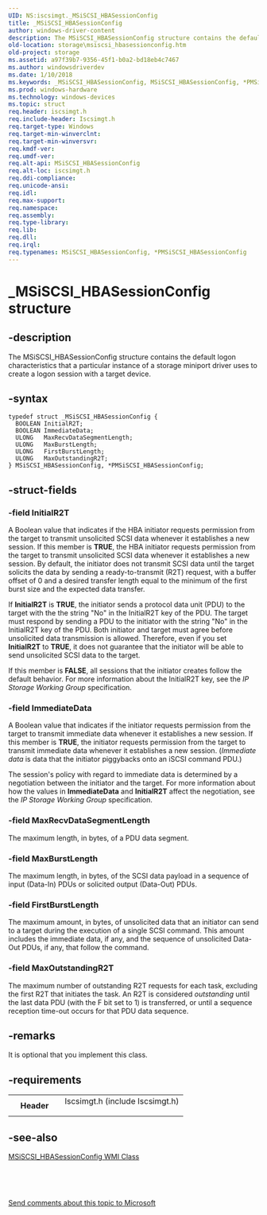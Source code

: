```yaml
---
UID: NS:iscsimgt._MSiSCSI_HBASessionConfig
title: _MSiSCSI_HBASessionConfig
author: windows-driver-content
description: The MSiSCSI_HBASessionConfig structure contains the default logon characteristics that a particular instance of a storage miniport driver uses to create a logon session with a target device.
old-location: storage\msiscsi_hbasessionconfig.htm
old-project: storage
ms.assetid: a97f39b7-9356-45f1-b0a2-bd18eb4c7467
ms.author: windowsdriverdev
ms.date: 1/10/2018
ms.keywords: _MSiSCSI_HBASessionConfig, MSiSCSI_HBASessionConfig, *PMSiSCSI_HBASessionConfig
ms.prod: windows-hardware
ms.technology: windows-devices
ms.topic: struct
req.header: iscsimgt.h
req.include-header: Iscsimgt.h
req.target-type: Windows
req.target-min-winverclnt: 
req.target-min-winversvr: 
req.kmdf-ver: 
req.umdf-ver: 
req.alt-api: MSiSCSI_HBASessionConfig
req.alt-loc: iscsimgt.h
req.ddi-compliance: 
req.unicode-ansi: 
req.idl: 
req.max-support: 
req.namespace: 
req.assembly: 
req.type-library: 
req.lib: 
req.dll: 
req.irql: 
req.typenames: MSiSCSI_HBASessionConfig, *PMSiSCSI_HBASessionConfig
---
```


# _MSiSCSI_HBASessionConfig structure



## -description
The MSiSCSI_HBASessionConfig structure contains the default logon characteristics that a particular instance of a storage miniport driver uses to create a logon session with a target device. 



## -syntax

````
typedef struct _MSiSCSI_HBASessionConfig {
  BOOLEAN InitialR2T;
  BOOLEAN ImmediateData;
  ULONG   MaxRecvDataSegmentLength;
  ULONG   MaxBurstLength;
  ULONG   FirstBurstLength;
  ULONG   MaxOutstandingR2T;
} MSiSCSI_HBASessionConfig, *PMSiSCSI_HBASessionConfig;
````


## -struct-fields

### -field InitialR2T

A Boolean value that indicates if the HBA initiator requests permission from the target to transmit unsolicited SCSI data whenever it establishes a new session. If this member is <b>TRUE</b>, the HBA initiator requests permission from the target to transmit unsolicited SCSI data whenever it establishes a new session. By default, the initiator does not transmit SCSI data until the target solicits the data by sending a ready-to-transmit (R2T) request, with a buffer offset of 0 and a desired transfer length equal to the minimum of the first burst size and the expected data transfer. 

If <b>InitialR2T</b> is <b>TRUE</b>, the initiator sends a protocol data unit (PDU) to the target with the  the string "No" in the InitialR2T key of the PDU. The target must respond by sending a PDU to the initiator with the string "No" in the InitialR2T key of the PDU. Both initiator and target must agree before unsolicited data transmission is allowed. Therefore, even if you set <b>InitialR2T</b> to <b>TRUE</b>, it does not guarantee that the initiator will be able to send unsolicited SCSI data to the target. 

If this member is <b>FALSE</b>, all sessions that the initiator creates follow the default behavior. For more information about the InitialR2T key, see the <i>IP Storage Working Group</i> specification. 


### -field ImmediateData

A Boolean value that indicates if the initiator requests permission from the target to transmit immediate data whenever it establishes a new session. If this member is <b>TRUE</b>, the initiator requests permission from the target to transmit immediate data whenever it establishes a new session. (<i>Immediate data</i> is data that the initiator piggybacks onto an iSCSI command PDU.) 

The session's policy with regard to immediate data is determined by a negotiation between the initiator and the target. For more information about how the values in <b>ImmediateData</b> and <b>InitialR2T</b> affect the negotiation, see the <i>IP Storage Working Group</i> specification.


### -field MaxRecvDataSegmentLength

The maximum length, in bytes, of a PDU data segment.


### -field MaxBurstLength

The maximum length, in bytes, of the SCSI data payload in a sequence of input (Data-In) PDUs or solicited output (Data-Out) PDUs.


### -field FirstBurstLength

The maximum amount, in bytes, of unsolicited data that an initiator can send to a target during the execution of a single SCSI command. This amount includes the immediate data, if any, and the sequence of unsolicited Data-Out PDUs, if any, that follow the command.


### -field MaxOutstandingR2T

The maximum number of outstanding R2T requests for each task, excluding the first R2T that initiates the task. An R2T is considered <i>outstanding</i> until the last data PDU (with the F bit set to 1) is transferred, or until a sequence reception time-out occurs for that PDU data sequence.


## -remarks
It is optional that you implement this class.


## -requirements
<table>
<tr>
<th width="30%">
Header

</th>
<td width="70%">
<dl>
<dt>Iscsimgt.h (include Iscsimgt.h)</dt>
</dl>
</td>
</tr>
</table>

## -see-also
<dl>
<dt>
<a href="https://msdn.microsoft.com/library/windows/hardware/ff563022">MSiSCSI_HBASessionConfig WMI Class</a>
</dt>
</dl>
 

 

<a href="mailto:wsddocfb@microsoft.com?subject=Documentation%20feedback [storage\storage]:%20MSiSCSI_HBASessionConfig structure%20 RELEASE:%20(1/10/2018)&amp;body=%0A%0APRIVACY STATEMENT%0A%0AWe use your feedback to improve the documentation. We don't use your email address for any other purpose, and we'll remove your email address from our system after the issue that you're reporting is fixed. While we're working to fix this issue, we might send you an email message to ask for more info. Later, we might also send you an email message to let you know that we've addressed your feedback.%0A%0AFor more info about Microsoft's privacy policy, see http://privacy.microsoft.com/en-us/default.aspx." title="Send comments about this topic to Microsoft">Send comments about this topic to Microsoft</a>

